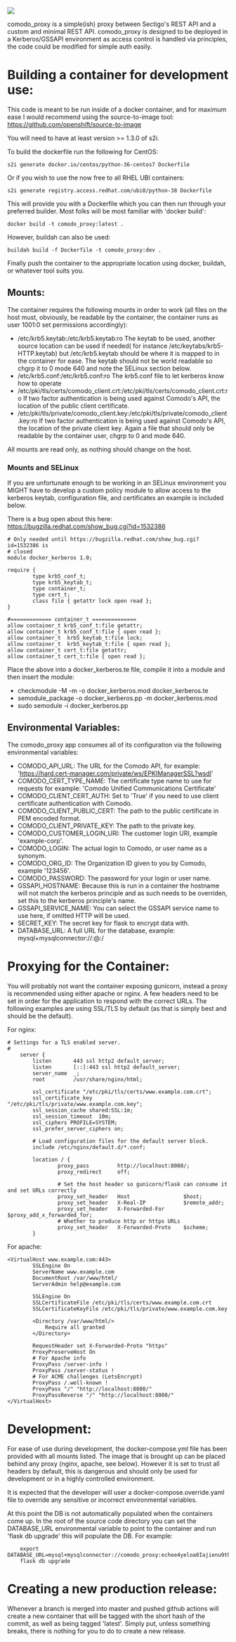 ![](https://github.com/erinn/comodo_proxy/workflows/.github/workflows/cd.yml/badge.svg)

comodo_proxy is a simple(ish) proxy between Sectigo's REST API and a custom and minimal REST API. comodo_proxy
is designed to be deployed in a Kerberos/GSSAPI environment as access control is handled via principles, the code
could be modified for simple auth easily. 

# Building a container for development use:
This code is meant to be run inside of a docker container, and for maximum ease I would recommend using the 
source-to-image tool: https://github.com/openshift/source-to-image

You will need to have at least version >= 1.3.0 of s2i. 

To build the dockerfile run the following for CentOS:

    s2i generate docker.io/centos/python-36-centos7 Dockerfile

Or if you wish to use the now free to all RHEL UBI containers:

    s2i generate registry.access.redhat.com/ubi8/python-38 Dockerfile

This will provide you with a Dockerfile which you can then run through your preferred builder. Most folks will be most familiar with 'docker build':

    docker build -t comodo_proxy:latest .

However, buildah can also be used:

    buildah build -f Dockerfile -t comodo_proxy:dev .
    
Finally push the container to the appropriate location using docker, buildah, or whatever tool suits you.

## Mounts:
The container requires the following mounts in order to work (all files on the host must, obviously, 
be readable by the container, the container runs as user 1001:0 set permissions accordingly):
- /etc/krb5.keytab:/etc/krb5.keytab:ro
The keytab to be used, another source location can be used if needed( for instance /etc/keytabs/krb5-HTTP.keytab) but 
/etc/krb5.keytab should be where it is mapped to in the container for ease. The keytab should not be world readable
so chgrp it to 0 mode 640 and note the SELinux section below.
- /etc/krb5.conf:/etc/krb5.conf:ro The krb5.conf file to let kerberos know how to operate
- /etc/pki/tls/certs/comodo_client.crt:/etc/pki/tls/certs/comodo_client.crt:ro If two factor authentication is being used against Comodo's API, the location of the public client certificate.
- /etc/pki/tls/private/comodo_client.key:/etc/pki/tls/private/comodo_client.key:ro If two factor authentication is being used against Comodo's API, the location of the private client key. Again a file that should only be readable by the container user, chgrp to 0 and mode 640.

All mounts are read only, as nothing should change on the host.

### Mounts and SELinux
If you are unfortunate enough to be working in an SELinux environment you MIGHT have to develop a custom
policy module to allow access to the kerberos keytab, configuration file, and certificates an example is included below.

There is a bug open about this here: https://bugzilla.redhat.com/show_bug.cgi?id=1532386

    # Only needed until https://bugzilla.redhat.com/show_bug.cgi?id=1532386 is
    # closed
    module docker_kerberos 1.0;
    
    require {
            type krb5_conf_t;
            type krb5_keytab_t;
            type container_t;
            type cert_t;
            class file { getattr lock open read };
    }
    
    #============= container_t ==============
    allow container_t krb5_conf_t:file getattr;
    allow container_t krb5_conf_t:file { open read };
    allow container_t  krb5_keytab_t:file lock;
    allow container_t  krb5_keytab_t:file { open read };
    allow container_t cert_t:file getattr;
    allow container_t cert_t:file { open read };

Place the above into a docker_kerberos.te file, compile it into a module and then insert the module:
 - checkmodule -M -m -o docker_kerberos.mod docker_kerberos.te
 - semodule_package -o docker_kerberos.pp -m docker_kerberos.mod
 - sudo semodule -i docker_kerberos.pp 
 
## Environmental Variables:
The comodo_proxy app consumes all of its configuration via the following environmental variables:
- COMODO_API_URL: The URL for the Comodo API, for example: 'https://hard.cert-manager.com/private/ws/EPKIManagerSSL?wsdl'
- COMODO_CERT_TYPE_NAME: The certificate type name to use for requests for example: 'Comodo Unified Communications Certificate'
- COMODO_CLIENT_CERT_AUTH: Set to 'True' if you need to use client certificate authentication with Comodo.
- COMODO_CLIENT_PUBLIC_CERT: The path to the public certificate in PEM encoded format.
- COMODO_CLIENT_PRIVATE_KEY: The path to the private key.
- COMODO_CUSTOMER_LOGIN_URI: The customer login URI, example 'example-corp'.
- COMODO_LOGIN: The actual login to Comodo, or user name as a synonym.
- COMODO_ORG_ID: The Organization ID given to you by Comodo, example '123456'.
- COMODO_PASSWORD: The password for your login or user name.
- GSSAPI_HOSTNAME: Because this is run in a container the hostname will not match the kerberos principle and as such needs to be overriden, set this to the kerberos principle's name.
- GSSAPI_SERVICE_NAME: You can select the GSSAPI service name to use here, if omitted HTTP will be used.
- SECRET_KEY: The secret key for flask to encrypt data with.
- DATABASE_URL: A full URL for the database, example: mysql+mysqlconnector://<DB User>:<DB Password>@<DB Host>:<DB Port>/<DB Name>

# Proxying for the Container:
You will probably not want the container exposing gunicorn, instead a proxy is recommended using either apache or nginx.
A few headers need to be set in order for the application to respond with the correct URLs. The following examples are
using SSL/TLS by default (as that is simply best and should be the default).

For nginx:

    # Settings for a TLS enabled server.
    #
        server {
            listen       443 ssl http2 default_server;
            listen       [::]:443 ssl http2 default_server;
            server_name  _;
            root         /usr/share/nginx/html;
    
            ssl_certificate "/etc/pki/tls/certs/www.example.com.crt";
            ssl_certificate_key "/etc/pki/tls/private/www.example.com.key";
            ssl_session_cache shared:SSL:1m;
            ssl_session_timeout  10m;
            ssl_ciphers PROFILE=SYSTEM;
            ssl_prefer_server_ciphers on;
    
            # Load configuration files for the default server block.
            include /etc/nginx/default.d/*.conf;
    
            location / {
                    proxy_pass         http://localhost:8080/;
                    proxy_redirect     off;
    
                    # Set the host header so gunicorn/flask can consume it and set URLs correctly
                    proxy_set_header   Host                 $host;
                    proxy_set_header   X-Real-IP            $remote_addr;
                    proxy_set_header   X-Forwarded-For      $proxy_add_x_forwarded_for;
                    # Whether to produce http or https URLs
                    proxy_set_header   X-Forwarded-Proto    $scheme;
            }
            
For apache:

    <VirtualHost www.example.com:443>
            SSLEngine On
            ServerName www.example.com
            DocumentRoot /var/www/html/
            ServerAdmin help@example.com
    
            SSLEngine On
            SSLCertificateFile /etc/pki/tls/certs/www.example.com.crt
            SSLCertificateKeyFile /etc/pki/tls/private/www.example.com.key
    
            <Directory /var/www/html/>
                Require all granted
            </Directory>
    
            RequestHeader set X-Forwarded-Proto "https"
            ProxyPreserveHost On
            # For Apache info
            ProxyPass /server-info !
            ProxyPass /server-status !
            # For ACME challenges (LetsEncrypt)
            ProxyPass /.well-known !
            ProxyPass "/" "http://localhost:8080/"
            ProxyPassReverse "/" "http://localhost:8080/"
    </VirtualHost>
    
# Development:
For ease of use during development, the docker-compose.yml file has been provided with all mounts listed. The image
that is brought up can be placed behind any proxy (nginx, apache, see below). However it is set to trust all headers
by default, this is dangerous and should only be used for development or in a highly controlled environment.

It is expected that the developer will user a docker-compose.override.yaml file to override any sensitive or incorrect
environmental variables. 

At this point the DB is not automatically populated when the containers come up. In the root of the source
code directory you can set the DATABASE_URL environmental variable to point to the container and run 'flask db upgrade'
this will populate the DB. For example:

        export DATABASE_URL=mysql+mysqlconnector://comodo_proxy:echee4yeloa0Iajienu9thahGhoo4x@localhost:8001/comodo_proxy
        flask db upgrade

# Creating a new production release:
Whenever a branch is merged into master and pushed github actions will create a new container that will be tagged with the short hash of the commit, as well as being tagged 'latest'. Simply put, unless something breaks, there is nothing for you to do to create a new release. 
